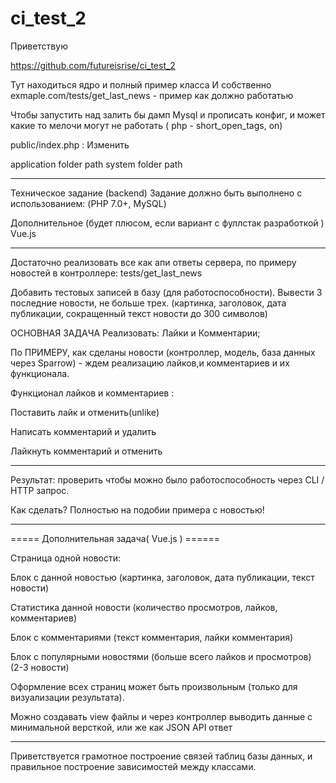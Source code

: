 # ci_test_2


Приветствую

https://github.com/futureisrise/ci_test_2 


Тут находиться ядро и полный пример класса 
И собственно exmaple.com/tests/get_last_news - пример как должно работатью

Чтобы запустить над залить бы дамп Mysql и прописать конфиг,
и может какие то мелочи могут не работать ( php - short_open_tags, on) 

public/index.php : Изменить

application folder path
system folder path



-----------------------------------------------------------------------------------------

Техническое задание (backend)
Задание должно быть выполнено с использованием: (PHP 7.0+,  MySQL)

Дополнительное (будет плюсом, если вариант с фуллстак разработкой )
Vue.js

-----------------------------------------------------------------------------------------

Достаточно реализовать все как апи ответы сервера, по примеру новостей в контроллере: tests/get_last_news

Добавить тестовых записей в базу (для работоспособности).
Вывести 3 последние новости, не больше трех. (картинка, заголовок, дата публикации, сокращенный текст новости до 300 символов)

ОСНОВНАЯ ЗАДАЧА Реализовать: Лайки и Комментарии;

По ПРИМЕРУ, как сделаны новости (контроллер, модель, база данных через Sparrow) - ждем реализацию лайков,и комментариев и их функционала.

Функционал лайков и комментариев :

Поставить лайк и отменить(unlike)

Написать комментарий и удалить

Лайкнуть комментарий и отменить


____________
Результат: проверить чтобы можно было работоспособность через CLI /  HTTP запрос. 

Как сделать? Полностью на подобии примера с новостью!
____________

===== Дополнительная задача( Vue.js ) ======

Страница одной новости: 

Блок с данной новостью (картинка, заголовок, дата публикации, текст новости)

Статистика данной новости (количество просмотров, лайков, комментариев)

Блок с комментариями (текст комментария, лайки комментария)

Блок с популярными новостями (больше всего лайков и просмотров) (2-3 новости)

Оформление всех страниц может быть произвольным (только для визуализации результата).

Можно создавать view файлы и через контроллер выводить данные с минимальной версткой, или же как JSON API ответ 

-----------------

Приветствуется грамотное построение связей таблиц базы данных, и правильное построение зависимостей между классами.


